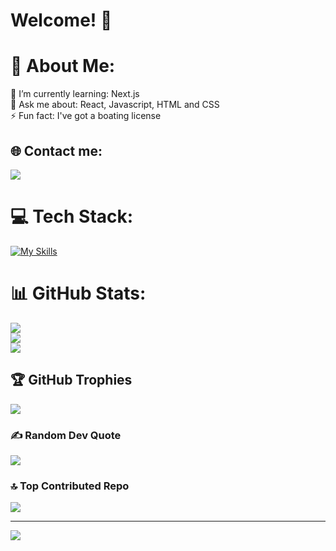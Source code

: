 # Welcome! 👋

# 💫 About Me:
🌱 I’m currently learning: Next.js<br>💬 Ask me about: React, Javascript, HTML and CSS<br>⚡ Fun fact: I've got a boating license


## 🌐 Contact me:
<a href="https://www.linkedin.com/in/federico-borrometi/" target="_blank">
   <img src="https://img.shields.io/badge/LinkedIn-0077B5?style=for-the-badge&logo=linkedin&logoColor=0e76a8&color=black">
</a>

# 💻 Tech Stack:
[![My Skills](https://skillicons.dev/icons?i=react,js,html,css,sass,nextjs,vite,firebase,git,vercel,nodejs,bootstrap,java,c,mysql,postman&perline=8)](https://skillicons.dev)

# 📊 GitHub Stats:
![](https://github-readme-stats.vercel.app/api?username=federico-init&theme=tokyonight&hide_border=false&include_all_commits=true&count_private=true)<br/>
![](https://github-readme-streak-stats.herokuapp.com/?user=federico-init&theme=tokyonight&hide_border=false)<br/>
![](https://github-readme-stats.vercel.app/api/top-langs/?username=federico-init&theme=tokyonight&hide_border=false&include_all_commits=true&count_private=true&layout=compact)

## 🏆 GitHub Trophies
![](https://github-profile-trophy.vercel.app/?username=federico-init&theme=nord&no-frame=false&no-bg=false&margin-w=4)

### ✍️ Random Dev Quote
![](https://quotes-github-readme.vercel.app/api?type=horizontal&theme=tokyonight)

### 🔝 Top Contributed Repo
![](https://github-contributor-stats.vercel.app/api?username=federico-init&limit=5&theme=tokyonight&combine_all_yearly_contributions=true)

---
[![](https://visitcount.itsvg.in/api?id=federico-init&icon=2&color=6)](https://visitcount.itsvg.in)

<!-- Proudly created with GPRM ( https://gprm.itsvg.in ) -->
